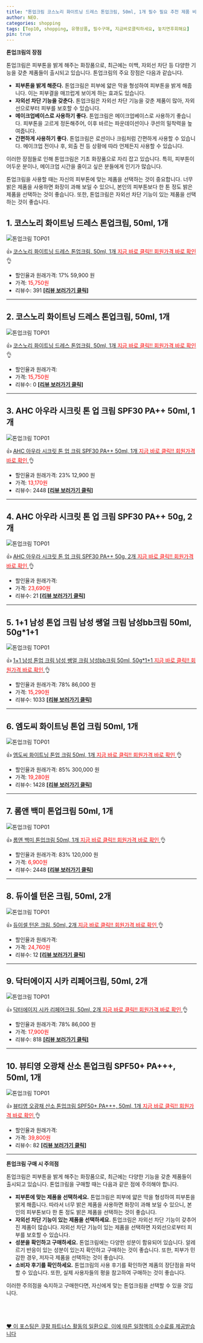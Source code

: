 ```yaml
---
title: "톤업크림 코스노리 화이트닝 드레스 톤업크림, 50ml, 1개 필수 필요 추천 제품 비교 최저 가격 비교 장점 구매 후기 구매평"
author: NEO.
categories: shopping
tags: [Top10, shopping, 유행상품, 필수구매, 지금바로클릭하세요, 놓치면후회해요]
pin: true
---
```

**톤업크림의 장점**

톤업크림은 피부톤을 밝게 해주는 화장품으로, 최근에는 미백, 자외선 차단 등 다양한 기능을 갖춘 제품들이 출시되고 있습니다. 톤업크림의 주요 장점은 다음과 같습니다.

* **피부톤을 밝게 해준다.** 톤업크림은 피부에 얇은 막을 형성하여 피부톤을 밝게 해줍니다. 이는 피부결을 매끄럽게 보이게 하는 효과도 있습니다.
* **자외선 차단 기능을 갖춘다.** 톤업크림은 자외선 차단 기능을 갖춘 제품이 많아, 자외선으로부터 피부를 보호할 수 있습니다.
* **메이크업베이스로 사용하기 좋다.** 톤업크림은 메이크업베이스로 사용하기 좋습니다. 피부톤을 고르게 정돈해주어, 이후 바르는 파운데이션이나 쿠션의 밀착력을 높여줍니다.
* **간편하게 사용하기 좋다.** 톤업크림은 로션이나 크림처럼 간편하게 사용할 수 있습니다. 메이크업 전이나 후, 외출 전 등 상황에 따라 언제든지 사용할 수 있습니다.

이러한 장점들로 인해 톤업크림은 기초 화장품으로 자리 잡고 있습니다. 특히, 피부톤이 어두운 분이나, 메이크업 시간을 줄이고 싶은 분들에게 인기가 많습니다.

톤업크림을 사용할 때는 자신의 피부톤에 맞는 제품을 선택하는 것이 중요합니다. 너무 밝은 제품을 사용하면 화장이 과해 보일 수 있으니, 본인의 피부톤보다 한 톤 정도 밝은 제품을 선택하는 것이 좋습니다. 또한, 톤업크림은 자외선 차단 기능이 있는 제품을 선택하는 것이 좋습니다.

   

## 1. 코스노리 화이트닝 드레스 톤업크림, 50ml, 1개

![톤업크림 TOP01](https://thumbnail6.coupangcdn.com/thumbnails/remote/490x490ex/image/retail/images/3225394307553693-09ce81b6-0340-4b34-8010-324f161a43cf.jpeg)


👍 [코스노리 화이트닝 드레스 톤업크림, 50ml, 1개 <font color=red> 지금 바로 클릭!! 회원가격 바로 확인 </font> ](https://link.coupang.com/re/AFFSDP?lptag=AF3617701&subid=GithubCoopas&pageKey=28253537&traceid=V0-153&itemId=108762691&vendorItemId=3211325783) 👌 


- 할인율과 원래가격: 17%  59,900   원
- 가격: <span style='color:red'>15,750원</span>
- 리뷰수: 391  [**[리뷰 보러가기 클릭]**](https://link.coupang.com/re/AFFSDP?lptag=AF3617701&subid=GithubCoopas&pageKey=28253537&traceid=V0-153&itemId=108762691&vendorItemId=3211325783)

---


   

## 2. 코스노리 화이트닝 드레스 톤업크림, 50ml, 1개

![톤업크림 TOP01](https://thumbnail6.coupangcdn.com/thumbnails/remote/490x490ex/image/retail/images/3225394307553693-09ce81b6-0340-4b34-8010-324f161a43cf.jpeg)


👍 [코스노리 화이트닝 드레스 톤업크림, 50ml, 1개 <font color=red> 지금 바로 클릭!! 회원가격 바로 확인 </font> ](https://link.coupang.com/re/AFFSDP?lptag=AF3617701&subid=GithubCoopas&pageKey=28253537&traceid=V0-153&itemId=108762691&vendorItemId=3211325783) 👌 


- 할인율과 원래가격: 
- 가격: <span style='color:red'>15,750원</span>
- 리뷰수: 0  [**[리뷰 보러가기 클릭]**](https://link.coupang.com/re/AFFSDP?lptag=AF3617701&subid=GithubCoopas&pageKey=28253537&traceid=V0-153&itemId=108762691&vendorItemId=3211325783)

---


   

## 3. AHC 아우라 시크릿 톤 업 크림 SPF30 PA++ 50ml, 1개

![톤업크림 TOP01](https://thumbnail10.coupangcdn.com/thumbnails/remote/490x490ex/image/retail/images/1108996867992836-913371a1-033f-45c1-b3ed-cdf0536321c0.jpg)


👍 [AHC 아우라 시크릿 톤 업 크림 SPF30 PA++ 50ml, 1개 <font color=red> 지금 바로 클릭!! 회원가격 바로 확인 </font> ](https://link.coupang.com/re/AFFSDP?lptag=AF3617701&subid=GithubCoopas&pageKey=7510723221&traceid=V0-153&itemId=19679132667&vendorItemId=4851484614) 👌 


- 할인율과 원래가격: 23%  12,900   원
- 가격: <span style='color:red'>13,170원</span>
- 리뷰수: 2448  [**[리뷰 보러가기 클릭]**](https://link.coupang.com/re/AFFSDP?lptag=AF3617701&subid=GithubCoopas&pageKey=7510723221&traceid=V0-153&itemId=19679132667&vendorItemId=4851484614)

---


   

## 4. AHC 아우라 시크릿 톤 업 크림 SPF30 PA++ 50g, 2개

![톤업크림 TOP01](https://thumbnail6.coupangcdn.com/thumbnails/remote/490x490ex/image/vendor_inventory/147c/3958fe14d1534e1bea89eacf3a4bc9db1bffcc24790ccd396b2a018b2fdd.jpg)


👍 [AHC 아우라 시크릿 톤 업 크림 SPF30 PA++ 50g, 2개 <font color=red> 지금 바로 클릭!! 회원가격 바로 확인 </font> ](https://link.coupang.com/re/AFFSDP?lptag=AF3617701&subid=GithubCoopas&pageKey=7510723221&traceid=V0-153&itemId=19679053076&vendorItemId=70910029019) 👌 


- 할인율과 원래가격: 
- 가격: <span style='color:red'>23,690원</span>
- 리뷰수: 21  [**[리뷰 보러가기 클릭]**](https://link.coupang.com/re/AFFSDP?lptag=AF3617701&subid=GithubCoopas&pageKey=7510723221&traceid=V0-153&itemId=19679053076&vendorItemId=70910029019)

---


   

## 5. 1+1 남성 톤업 크림 남성 쌩얼 크림 남성bb크림 50ml, 50g*1+1

![톤업크림 TOP01](https://thumbnail10.coupangcdn.com/thumbnails/remote/490x490ex/image/vendor_inventory/839b/2feee888e822d206eb30c868687347e2122b42fa229f6e1ad498be18b4a4.jpg)


👍 [1+1 남성 톤업 크림 남성 쌩얼 크림 남성bb크림 50ml, 50g*1+1 <font color=red> 지금 바로 클릭!! 회원가격 바로 확인 </font> ](https://link.coupang.com/re/AFFSDP?lptag=AF3617701&subid=GithubCoopas&pageKey=7690555961&traceid=V0-153&itemId=20564817311&vendorItemId=87759952684) 👌 


- 할인율과 원래가격: 78%  86,000   원
- 가격: <span style='color:red'>15,290원</span>
- 리뷰수: 1033  [**[리뷰 보러가기 클릭]**](https://link.coupang.com/re/AFFSDP?lptag=AF3617701&subid=GithubCoopas&pageKey=7690555961&traceid=V0-153&itemId=20564817311&vendorItemId=87759952684)

---


   

## 6. 엠도씨 화이트닝 톤업 크림 50ml, 1개

![톤업크림 TOP01](https://thumbnail8.coupangcdn.com/thumbnails/remote/490x490ex/image/retail/images/24696582277182-b7055010-017d-4c34-8110-9a64144ab498.jpg)


👍 [엠도씨 화이트닝 톤업 크림 50ml, 1개 <font color=red> 지금 바로 클릭!! 회원가격 바로 확인 </font> ](https://link.coupang.com/re/AFFSDP?lptag=AF3617701&subid=GithubCoopas&pageKey=145316667&traceid=V0-153&itemId=421331657&vendorItemId=4036462498) 👌 


- 할인율과 원래가격: 85%  300,000   원
- 가격: <span style='color:red'>19,280원</span>
- 리뷰수: 1428  [**[리뷰 보러가기 클릭]**](https://link.coupang.com/re/AFFSDP?lptag=AF3617701&subid=GithubCoopas&pageKey=145316667&traceid=V0-153&itemId=421331657&vendorItemId=4036462498)

---


   

## 7. 롬앤 백미 톤업크림 50ml, 1개

![톤업크림 TOP01](https://thumbnail8.coupangcdn.com/thumbnails/remote/490x490ex/image/retail/images/2018/05/11/12/6/a1b2e3b0-8056-4d6e-8068-f93f5c641998.jpg)


👍 [롬앤 백미 톤업크림 50ml, 1개 <font color=red> 지금 바로 클릭!! 회원가격 바로 확인 </font> ](https://link.coupang.com/re/AFFSDP?lptag=AF3617701&subid=GithubCoopas&pageKey=90681827&traceid=V0-153&itemId=20144194054&vendorItemId=3692990793) 👌 


- 할인율과 원래가격: 83%  120,000   원
- 가격: <span style='color:red'>6,900원</span>
- 리뷰수: 2448  [**[리뷰 보러가기 클릭]**](https://link.coupang.com/re/AFFSDP?lptag=AF3617701&subid=GithubCoopas&pageKey=90681827&traceid=V0-153&itemId=20144194054&vendorItemId=3692990793)

---


   

## 8. 듀이셀 턴온 크림, 50ml, 2개

![톤업크림 TOP01](https://thumbnail10.coupangcdn.com/thumbnails/remote/490x490ex/image/retail/images/1848357728764749-4b2d29d9-eb4b-4b34-ade3-83d9a137ef45.jpg)


👍 [듀이셀 턴온 크림, 50ml, 2개 <font color=red> 지금 바로 클릭!! 회원가격 바로 확인 </font> ](https://link.coupang.com/re/AFFSDP?lptag=AF3617701&subid=GithubCoopas&pageKey=6122616910&traceid=V0-153&itemId=11616036325&vendorItemId=78890705121) 👌 


- 할인율과 원래가격: 
- 가격: <span style='color:red'>24,760원</span>
- 리뷰수: 12  [**[리뷰 보러가기 클릭]**](https://link.coupang.com/re/AFFSDP?lptag=AF3617701&subid=GithubCoopas&pageKey=6122616910&traceid=V0-153&itemId=11616036325&vendorItemId=78890705121)

---


   

## 9. 닥터에이지 시카 리페어크림, 50ml, 2개

![톤업크림 TOP01](https://thumbnail9.coupangcdn.com/thumbnails/remote/490x490ex/image/retail/images/4364813542549906-5350c7a7-9279-4c44-9c77-bd016f22f702.jpg)


👍 [닥터에이지 시카 리페어크림, 50ml, 2개 <font color=red> 지금 바로 클릭!! 회원가격 바로 확인 </font> ](https://link.coupang.com/re/AFFSDP?lptag=AF3617701&subid=GithubCoopas&pageKey=6174360973&traceid=V0-153&itemId=2647629542&vendorItemId=70638435618) 👌 


- 할인율과 원래가격: 78%  86,000   원
- 가격: <span style='color:red'>17,900원</span>
- 리뷰수: 818  [**[리뷰 보러가기 클릭]**](https://link.coupang.com/re/AFFSDP?lptag=AF3617701&subid=GithubCoopas&pageKey=6174360973&traceid=V0-153&itemId=2647629542&vendorItemId=70638435618)

---


   

## 10. 뷰티영 오광채 산소 톤업크림 SPF50+ PA+++, 50ml, 1개

![톤업크림 TOP01](https://thumbnail9.coupangcdn.com/thumbnails/remote/490x490ex/image/retail/images/801999989601107-5cfd8b8f-0dad-484a-9414-def6abccbdfb.jpg)


👍 [뷰티영 오광채 산소 톤업크림 SPF50+ PA+++, 50ml, 1개 <font color=red> 지금 바로 클릭!! 회원가격 바로 확인 </font> ](https://link.coupang.com/re/AFFSDP?lptag=AF3617701&subid=GithubCoopas&pageKey=6615363552&traceid=V0-153&itemId=15017969101&vendorItemId=86761454209) 👌 


- 할인율과 원래가격: 
- 가격: <span style='color:red'>39,800원</span>
- 리뷰수: 82  [**[리뷰 보러가기 클릭]**](https://link.coupang.com/re/AFFSDP?lptag=AF3617701&subid=GithubCoopas&pageKey=6615363552&traceid=V0-153&itemId=15017969101&vendorItemId=86761454209)

---
**톤업크림 구매 시 주의점**

톤업크림은 피부톤을 밝게 해주는 화장품으로, 최근에는 다양한 기능을 갖춘 제품들이 출시되고 있습니다. 톤업크림을 구매할 때는 다음과 같은 점에 주의해야 합니다.

* **피부톤에 맞는 제품을 선택하세요.** 톤업크림은 피부에 얇은 막을 형성하여 피부톤을 밝게 해줍니다. 따라서 너무 밝은 제품을 사용하면 화장이 과해 보일 수 있으니, 본인의 피부톤보다 한 톤 정도 밝은 제품을 선택하는 것이 좋습니다.
* **자외선 차단 기능이 있는 제품을 선택하세요.** 톤업크림은 자외선 차단 기능이 갖추어진 제품이 많습니다. 자외선 차단 기능이 있는 제품을 선택하면 자외선으로부터 피부를 보호할 수 있습니다.
* **성분을 확인하고 구매하세요.** 톤업크림에는 다양한 성분이 함유되어 있습니다. 알레르기 반응이 있는 성분이 있는지 확인하고 구매하는 것이 좋습니다. 또한, 피부가 민감한 경우, 저자극 제품을 선택하는 것이 좋습니다.
* **소비자 후기를 확인하세요.** 톤업크림의 사용 후기를 확인하면 제품의 장단점을 파악할 수 있습니다. 또한, 실제 사용자들의 평을 참고하여 구매하는 것이 좋습니다.

이러한 주의점을 숙지하고 구매한다면, 자신에게 맞는 톤업크림을 선택할 수 있을 것입니다.<br><br><br><br><br> [ ❤  이 포스팅은 쿠팡 파트너스 활동의 일환으로, 이에 따른 일정액의 수수료를 제공받습니다](https://link.coupang.com/a/bcEFyh)